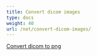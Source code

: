 ```yaml
---
title: Convert dicom images
type: docs
weight: 40
url: /net/convert-dicom-images/
---
```


[Convert dicom to png](/imaging/net/convert-dicom-to-png/)
